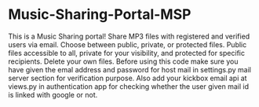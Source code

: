 # Music-Sharing-Portal-MSP
This is a Music Sharing portal! Share MP3 files with registered and verified users via email. Choose between public, private, or protected files. Public files accessible to all, private for your visibility, and protected for specific recipients. Delete your own files. 
Before using this code make sure you have given the emal address and password for host mail in settings.py mail server section for verification purpose. Also add your kickbox email api at views.py in authentication app for checking  whether the user given mail id is linked with google or not.
